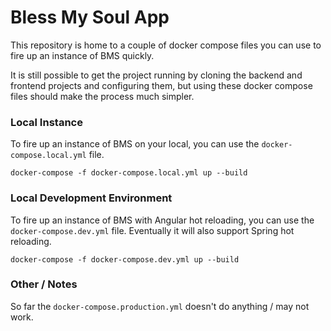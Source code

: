 # Bless My Soul App

This repository is home to a couple of docker compose files you 
can use to fire up an instance of BMS quickly. 

It is still possible to get the project running by cloning the 
backend and frontend projects and configuring them, but using 
these docker compose files should make the process much simpler.

### Local Instance

To fire up an instance of BMS on your local, you can use the 
`docker-compose.local.yml` file.

```
docker-compose -f docker-compose.local.yml up --build
```

### Local Development Environment

To fire up an instance of BMS with Angular hot reloading, you
can use the `docker-compose.dev.yml` file. Eventually it will
also support Spring hot reloading.

```
docker-compose -f docker-compose.dev.yml up --build
```

### Other / Notes

So far the `docker-compose.production.yml` doesn't do anything /
may not work.